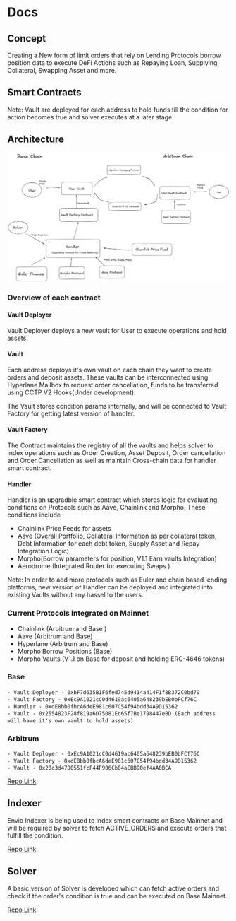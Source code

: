# Docs

## Concept
Creating a New form of limit orders that rely on Lending Protocols borrow position data to execute DeFi Actions such as Repaying Loan, Supplying  Collateral, Swapping Asset and more.

## Smart Contracts

Note: Vault are deployed for each address to hold funds till the condition for action becomes true and solver executes at a later stage.

## Architecture

![Smart Contract Overview](img/Architecture.png)

### Overview of each contract

#### Vault Deployer

Vault Deployer deploys a new vault for User to execute operations and hold assets.

#### Vault

Each address deploys it's own vault on each chain they want to create orders and deposit assets. These vaults can be interconnected using Hyperlane Mailbox to request order cancellation, funds to be transferred using CCTP V2 Hooks(Under development).

The Vault stores condition params internally, and will be connected to Vault Factory for getting latest version of handler.

#### Vault Factory

The Contract maintains the registry of all the vaults and helps solver to index operations such as Order Creation, Asset Deposit, Order cancellation and Order Cancellation as well as maintain Cross-chain data for handler smart contract.

#### Handler

Handler is an upgradble smart contract which stores logic for evaluating conditions on Protocols such as Aave, Chainlink and Morpho. These conditions include

 - Chainlink Price Feeds for assets
 - Aave (Overall Portfolio, Collateral Information as per collateral token, Debt Information for each debt token, Supply Asset and Repay Integration Logic)
 - Morpho(Borrow parameters for position, V1.1 Earn vaults Integration)
 - Aerodrome (Integrated Router for executing Swaps )

Note:
In order to add more protocols such as Euler and chain based lending platforms, new version of Handler can be deployed and integrated into existing Vaults without any hassel to the users.


### Current Protocols Integrated on Mainnet
 - Chainlink (Arbitrum and Base )
 - Aave (Arbitrum and Base)
 - Hyperlane (Arbitrum and Base)
 - Morpho Borrow Positions (Base)
 - Morpho Vaults (V1.1 on Base for deposit and holding ERC-4646 tokens)

### Base

    - Vault Deployer - 0xbF7d635B1F6fed745d9414a414F1f8B372C0bd79
    - Vault Factory - 0xEc9A1021cC0d4619ac6405a648239bEB0bFCf76C
    - Handler - 0xdE8bb0fbcA6deE981c607C54f94bdd34A9D15362
    - Vault - 0x2554823F28f819a6D75081Ec65f7Be1798447eBD (Each address will have it's own vault to hold assets)

### Arbitrum

    - Vault Deployer - 0xEc9A1021cC0d4619ac6405a648239bEB0bFCf76C
    - Vault Factory - 0xdE8bb0fbcA6deE981c607C54f94bdd34A9D15362
    - Vault - 0x20c3d47D0551fcF44F906Cb04aEBB90ef4AA0BCA

[Repo Link](https://github.com/Shadow-Protector/Smart-Contracts)

## Indexer

Envio Indexer is being used to index smart contracts on Base Mainnet and will be required by solver to fetch ACTIVE_ORDERS and execute orders that fulfill the condition.

[Repo Link](https://github.com/Shadow-Protector/Indexer)

## Solver

A basic version of Solver is developed which can fetch active orders and check if the order's condition is true and can be executed on Base Mainnet.

[Repo Link](https://github.com/Shadow-Protector/Solver)
